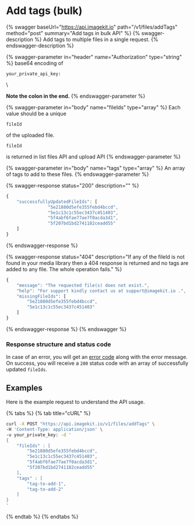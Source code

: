 # Add tags (bulk)

{% swagger baseUrl="https://api.imagekit.io" path="/v1/files/addTags" method="post" summary="Add tags in bulk API" %}
{% swagger-description %}
Add tags to multiple files in a single request.
{% endswagger-description %}

{% swagger-parameter in="header" name="Authorization" type="string" %}
base64 encoding of 

`your_private_api_key:`

\




**Note the colon in the end.**
{% endswagger-parameter %}

{% swagger-parameter in="body" name="fileIds" type="array" %}
Each value should be a unique 

`fileId`

 of the uploaded file. 

`fileId`

 is returned in list files API and upload API
{% endswagger-parameter %}

{% swagger-parameter in="body" name="tags" type="array" %}
An array of tags to add to these files.
{% endswagger-parameter %}

{% swagger-response status="200" description="" %}
```javascript
{
    "successfullyUpdatedFileIds": [
				"5e21880d5efe355febd4bccd",
				"5e1c13c1c55ec3437c451403",
				"5f4abf6fae77ae7f0acda3d1", 
				"5f207bd1bd2741182ceadd55"
    ]
}
```
{% endswagger-response %}

{% swagger-response status="404" description="If any of the fileId is not found in your media library then a 404 response is returned and no tags are added to any file. The whole operation fails." %}
```javascript
{
    "message": "The requested file(s) does not exist.",
    "help": "For support kindly contact us at support@imagekit.io .",
    "missingFileIds": [
        "5e21880d5efe355febd4bccd",
        "5e1c13c1c55ec3437c451403"
    ]
}
```
{% endswagger-response %}
{% endswagger %}

### Response structure and status code

In case of an error, you will get an [error code](../api-introduction/#error-codes) along with the error message. On success, you will receive a `200` status code with an array of successfully updated `fileIds`.

## Examples

Here is the example request to understand the API usage.

{% tabs %}
{% tab title="cURL" %}
```bash
curl -X POST "https://api.imagekit.io/v1/files/addTags" \
-H 'Content-Type: application/json' \
-u your_private_key: -d '
{
	"fileIds" : [
		"5e21880d5efe355febd4bccd",
		"5e1c13c1c55ec3437c451403",
		"5f4abf6fae77ae7f0acda3d1", 
		"5f207bd1bd2741182ceadd55"
	],
	"tags" : [
		"tag-to-add-1", 
		"tag-to-add-2"
	]
}
'
```
{% endtab %}
{% endtabs %}
